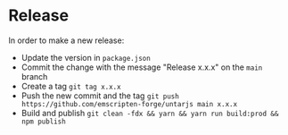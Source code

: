 # Release

In order to make a new release:
- Update the version in `package.json`
- Commit the change with the message "Release x.x.x" on the `main` branch
- Create a tag `git tag x.x.x`
- Push the new commit and the tag `git push https://github.com/emscripten-forge/untarjs main x.x.x`
- Build and publish `git clean -fdx && yarn && yarn run build:prod && npm publish`
